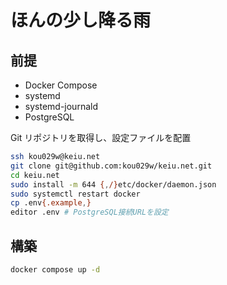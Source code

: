 # ほんの少し降る雨

## 前提

- Docker Compose
- systemd
- systemd-journald
- PostgreSQL

Git リポジトリを取得し、設定ファイルを配置

```bash
ssh kou029w@keiu.net
git clone git@github.com:kou029w/keiu.net.git
cd keiu.net
sudo install -m 644 {,/}etc/docker/daemon.json
sudo systemctl restart docker
cp .env{.example,}
editor .env # PostgreSQL接続URLを設定
```

## 構築

```sh
docker compose up -d
```
